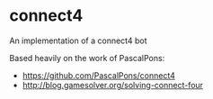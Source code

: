# connect4
An implementation of a connect4 bot

Based heavily on the work of PascalPons:
- https://github.com/PascalPons/connect4
- http://blog.gamesolver.org/solving-connect-four
